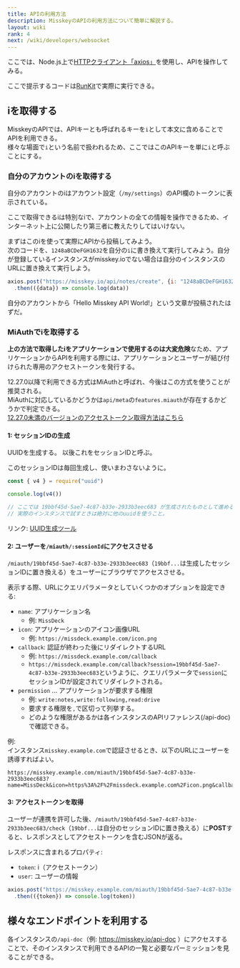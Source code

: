 ```yaml
---
title: APIの利用方法
description: MisskeyのAPIの利用方法について簡単に解説する。
layout: wiki
rank: 4
next: /wiki/developers/websocket
---
```

ここでは、Node.js上で[HTTPクライアント「axios」](https://github.com/axios/axios)を使用し、APIを操作してみる。

ここで提示するコードは[RunKit](https://npm.runkit.com/axios)で実際に実行できる。

## iを取得する
MisskeyのAPIでは、APIキーとも呼ばれるキーを`i`として本文に含めることでAPIを利用できる。  
様々な場面で`i`という名前で扱われるため、ここではこのAPIキーを単に`i`と呼ぶことにする。

### 自分のアカウントのiを取得する
自分のアカウントのiはアカウント設定（`/my/settings`）のAPI欄のトークンに表示されている。

ここで取得できるiは特別なiで、アカウントの全ての情報を操作できるため、インターネット上に公開したり第三者に教えたりしてはいけない。

まずはこのiを使って実際にAPIから投稿してみよう。  
次のコードを、`1248aBCDeFGH1632`を自分の`i`に書き換えて実行してみよう。自分が登録しているインスタンスがmisskey.ioでない場合は自分のインスタンスのURLに置き換えて実行しよう。

```javascript
axios.post("https://misskey.io/api/notes/create", {i: "1248aBCDeFGH1632", text: "Hello Misskey API World!"})
  .then(({data}) => console.log(data))
```

自分のアカウントから「Hello Misskey API World!」という文章が投稿されたはずだ。

### MiAuthでiを取得する
**上の方法で取得したiをアプリケーションで使用するのは大変危険**なため、アプリケーションからAPIを利用する際には、アプリケーションとユーザーが結び付けられた専用のアクセストークンを発行する。

12.27.0以降で利用できる方式はMiAuthと呼ばれ、今後はこの方式を使うことが推奨される。  
MiAuthに対応しているかどうかは`api/meta`の`features.miauth`が存在するかどうかで判定できる。  
[12.27.0未満のバージョンのアクセストークン取得方法はこちら](old-api)

#### 1: セッションIDの生成
UUIDを生成する。
以後これをセッションIDと呼ぶ。

このセッションIDは毎回生成し、使いまわさないように。

```javascript
const { v4 } = require("uuid")

console.log(v4())

// ここでは 19bbf45d-5ae7-4c87-b33e-2933b3eec683 が生成されたものとして進める。
// 実際のインスタンスで試すときは絶対に他のuuidを使うこと。  
```
リンク: [UUID生成ツール](https://www.wellhat.co.jp/tools/uuid.html)

#### 2: ユーザーを`/miauth/:sessionId`にアクセスさせる

`/miauth/19bbf45d-5ae7-4c87-b33e-2933b3eec683`（`19bbf...`は生成したセッションIDに置き換える）をユーザーにブラウザでアクセスさせる。

表示する際、URLにクエリパラメータとしていくつかのオプションを設定できる:

- `name`: アプリケーション名
	* 例: `MissDeck`
- `icon`: アプリケーションのアイコン画像URL
	* 例: `https://missdeck.example.com/icon.png`
- `callback`: 認証が終わった後にリダイレクトするURL
	* 例: `https://missdeck.example.com/callback`
	* `https://missdeck.example.com/callback?session=19bbf45d-5ae7-4c87-b33e-2933b3eec683`というように、クエリパラメータで`session`にセッションIDが設定されてリダイレクトされる。
- `permission` ... アプリケーションが要求する権限
	* 例: `write:notes,write:following,read:drive`
	* 要求する権限を`,`で区切って列挙する。
	* どのような権限があるかは各インスタンスのAPIリファレンス(/api-doc)で確認できる。

例:  
インスタンス`misskey.example.com`で認証させるとき、以下のURLにユーザーを誘導すればよい。

```
https://misskey.example.com/miauth/19bbf45d-5ae7-4c87-b33e-2933b3eec683?name=MissDeck&icon=https%3A%2F%2Fmissdeck.example.com%2Ficon.png&callback=https%3A%2F%2Fmissdeck.example.com%2Fcallback&permission=write%3Anotes,write%3Afollowing,read%3Adrive
```

#### 3: アクセストークンを取得
ユーザーが連携を許可した後、`/miauth/19bbf45d-5ae7-4c87-b33e-2933b3eec683/check`（`19bbf...`は自分のセッションIDに置き換える）に**POST**すると、レスポンスとしてアクセストークンを含むJSONが返る。

レスポンスに含まれるプロパティ:
- `token`: i（アクセストークン）
- `user`: ユーザーの情報

```javascript
axios.post("https://misskey.example.com/miauth/19bbf45d-5ae7-4c87-b33e-2933b3eec683/check")
  .then(({token}) => console.log(token))
```

## 様々なエンドポイントを利用する
各インスタンスの`/api-doc`（例: https://misskey.io/api-doc ）にアクセスすることで、そのインスタンスで利用できるAPIの一覧と必要なパーミッションを見ることができる。
